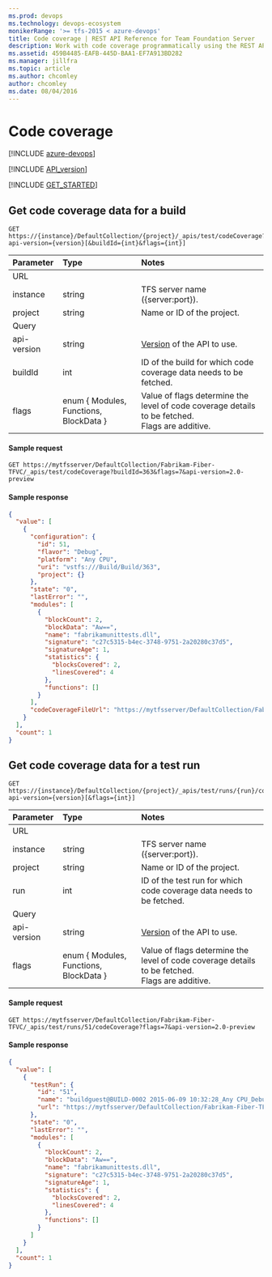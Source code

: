 ```yaml
---
ms.prod: devops
ms.technology: devops-ecosystem
monikerRange: '>= tfs-2015 < azure-devops'
title: Code coverage | REST API Reference for Team Foundation Server
description: Work with code coverage programmatically using the REST APIs for Team Foundation Server.
ms.assetid: 459B4485-EAFB-445D-BAA1-EF7A913BD282
ms.manager: jillfra
ms.topic: article
ms.author: chcomley
author: chcomley
ms.date: 08/04/2016
---
```


# Code coverage

[!INCLUDE [azure-devops](../_data/azure-devops-message.md)]

[!INCLUDE [API_version](../_data/version2-preview1.md)]

[!INCLUDE [GET_STARTED](../_data/get-started.md)]

## Get code coverage data for a build

```no-highlight
GET https://{instance}/DefaultCollection/{project}/_apis/test/codeCoverage?api-version={version}[&buildId={int}&flags={int}]
```

| Parameter   | Type                                   | Notes
|:------------|:---------------------------------------|:------------------------
| URL
| instance    | string                                 | TFS server name ({server:port}).
| project     | string                                 | Name or ID of the project.
| Query
| api-version | string                                 | [Version](../../concepts/rest-api-versioning.md) of the API to use.
| buildId     | int                                    | ID of the build for which code coverage data needs to be fetched.
| flags       | enum { Modules, Functions, BlockData } | Value of flags determine the level of code coverage details to be fetched.<br/>Flags are additive.                  

#### Sample request

```
GET https://mytfsserver/DefaultCollection/Fabrikam-Fiber-TFVC/_apis/test/codeCoverage?buildId=363&flags=7&api-version=2.0-preview
```

#### Sample response

```json
{
  "value": [
    {
      "configuration": {
        "id": 51,
        "flavor": "Debug",
        "platform": "Any CPU",
        "uri": "vstfs:///Build/Build/363",
        "project": {}
      },
      "state": "0",
      "lastError": "",
      "modules": [
        {
          "blockCount": 2,
          "blockData": "Aw==",
          "name": "fabrikamunittests.dll",
          "signature": "c27c5315-b4ec-3748-9751-2a20280c37d5",
          "signatureAge": 1,
          "statistics": {
            "blocksCovered": 2,
            "linesCovered": 4
          },
          "functions": []
        }
      ],
      "codeCoverageFileUrl": "https://mytfsserver/DefaultCollection/Fabrikam-Fiber-TFVC/_api/_build/ItemContent?buildUri=vstfs%3A%2F%2F%2FBuild%2FBuild%2F363&path=%2FBuildCoverage%2FFabrikamUnitTests_20150609.2.Debug.Any%20CPU.51.coverage"
    }
  ],
  "count": 1
}
```


## Get code coverage data for a test run

```no-highlight
GET https://{instance}/DefaultCollection/{project}/_apis/test/runs/{run}/codeCoverage?api-version={version}[&flags={int}]
```

| Parameter   | Type                                   | Notes
|:------------|:---------------------------------------|:------------------------
| URL
| instance    | string                                 | TFS server name ({server:port}).
| project     | string                                 | Name or ID of the project.
| run         | int                                    | ID of the test run for which code coverage data needs to be fetched.
| Query
| api-version | string                                 | [Version](../../concepts/rest-api-versioning.md) of the API to use.
| flags       | enum { Modules, Functions, BlockData } | Value of flags determine the level of code coverage details to be fetched.<br/>Flags are additive.                  

#### Sample request

```
GET https://mytfsserver/DefaultCollection/Fabrikam-Fiber-TFVC/_apis/test/runs/51/codeCoverage?flags=7&api-version=2.0-preview
```

#### Sample response

```json
{
  "value": [
    {
      "testRun": {
        "id": "51",
        "name": "buildguest@BUILD-0002 2015-06-09 10:32:28_Any CPU_Debug",
        "url": "https://mytfsserver/DefaultCollection/Fabrikam-Fiber-TFVC/_apis/test/Runs/51"
      },
      "state": "0",
      "lastError": "",
      "modules": [
        {
          "blockCount": 2,
          "blockData": "Aw==",
          "name": "fabrikamunittests.dll",
          "signature": "c27c5315-b4ec-3748-9751-2a20280c37d5",
          "signatureAge": 1,
          "statistics": {
            "blocksCovered": 2,
            "linesCovered": 4
          },
          "functions": []
        }
      ]
    }
  ],
  "count": 1
}
```
